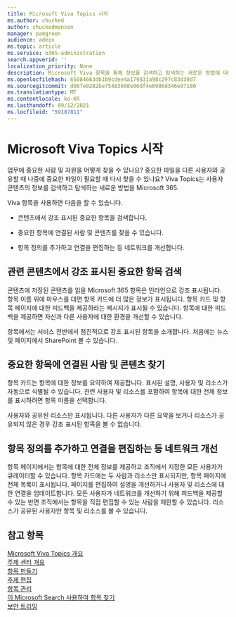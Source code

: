 ```yaml
---
title: Microsoft Viva Topics 시작
ms.author: chucked
author: chuckedmonson
manager: pamgreen
audience: admin
ms.topic: article
ms.service: o365-administration
search.appverid: ''
localization_priority: None
description: Microsoft Viva 항목을 통해 정보를 검색하고 탐색하는 새로운 방법에 대해 자세히 알아보습니다.
ms.openlocfilehash: 65084663db1b9cdee4a179831a98c297c83d30d7
ms.sourcegitcommit: d08fe0282be75483608e96df4e6986d346e97180
ms.translationtype: MT
ms.contentlocale: ko-KR
ms.lasthandoff: 09/12/2021
ms.locfileid: "59187811"
---
```

# <a name="get-started-with-microsoft-viva-topics"></a>Microsoft Viva Topics 시작

업무에 중요한 사람 및 자원을 어떻게 찾을 수 있나요? 중요한 파일을 다른 사용자와 공유할 때 나중에 중요한 파일이 필요할 때 다시 찾을 수 있나요? Viva Topics는 사용자 콘텐츠의 정보를 검색하고 탐색하는 새로운 방법을 Microsoft 365.  

Viva 항목을 사용하면 다음을 할 수 있습니다. 

- 콘텐츠에서 강조 표시된 중요한 항목을 검색합니다.

- 중요한 항목에 연결된 사람 및 콘텐츠를 찾을 수 있습니다.

- 항목 정의를 추가하고 연결을 편집하는 등 네트워크를 개선합니다.

## <a name="discover-important-topics-highlighted-in-related-content"></a>관련 콘텐츠에서 강조 표시된 중요한 항목 검색 

콘텐츠에 저장된 콘텐츠를 읽을 Microsoft 365 항목은 인라인으로 강조 표시됩니다. 항목 이름 위에 마우스를 대면 항목 카드에 더 많은 정보가 표시됩니다. 항목 카드 및 항목 페이지에 대한 피드백을 제공하라는 메시지가 표시될 수 있습니다. 항목에 대한 피드백을 제공하면 자신과 다른 사용자에 대한 환경을 개선할 수 있습니다. 

항목에서는 서비스 전반에서 점진적으로 강조 표시된 항목을 소개합니다. 처음에는 뉴스 및 페이지에서 SharePoint 볼 수 있습니다.

## <a name="find-people-and-content-connected-to-important-topics"></a>중요한 항목에 연결된 사람 및 콘텐츠 찾기 

항목 카드는 항목에 대한 정보를 요약하여 제공합니다. 표시된 설명, 사용자 및 리소스가 자동으로 식별될 수 있습니다. 관련 사용자 및 리소스를 포함하여 항목에 대한 전체 정보를 표시하려면 항목 이름을 선택합니다.  

사용자와 공유된 리소스만 표시됩니다. 다른 사용자가 다른 요약을 보거나 리소스가 공유되지 않은 경우 강조 표시된 항목을 볼 수 없습니다. 

## <a name="improve-the-network-by-adding-topic-definitions-editing-connections-and-more"></a>항목 정의를 추가하고 연결을 편집하는 등 네트워크 개선 

항목 페이지에서는 항목에 대한 전체 정보를 제공하고 조직에서 지정한 모든 사용자가 큐레이터할 수 있습니다. 항목 카드에는 두 사람과 리소스만 표시되지만, 항목 페이지에 전체 목록이 표시됩니다. 페이지를 편집하여 설명을 개선하거나 사용자 및 리소스에 대한 연결을 업데이트합니다. 모든 사용자가 네트워크를 개선하기 위해 피드백을 제공할 수 있는 반면 조직에서는 항목을 직접 편집할 수 있는 사람을 제한할 수 있습니다. 리소스가 공유된 사용자만 항목 및 리소스를 볼 수 있습니다.

## <a name="see-also"></a>참고 항목
[Microsoft Viva Topics 개요](topic-experiences-overview.md)</br>
[주제 센터 개요](topic-center-overview.md)</br>
[항목 만들기](create-a-topic.md)</br>
[주제 편집](edit-a-topic.md)</br>
[항목 관리](manage-topics.md)</br>
[이 Microsoft Search 사용하여 항목 찾기](search.md)</br>
[보안 트리밍](topic-experiences-security-trimming.md)


